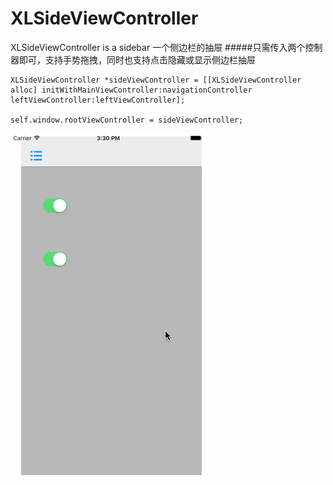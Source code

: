# XLSideViewController
XLSideViewController is a sidebar 一个侧边栏的抽屉
#####只需传入两个控制器即可，支持手势拖拽，同时也支持点击隐藏或显示侧边栏抽屉
```
XLSideViewController *sideViewController = [[XLSideViewController alloc] initWithMainViewController:navigationController leftViewController:leftViewController];

self.window.rootViewController = sideViewController;
```

![](https://github.com/ShelinShelin/XLSideViewController/blob/master/Untitled_1.gif)

